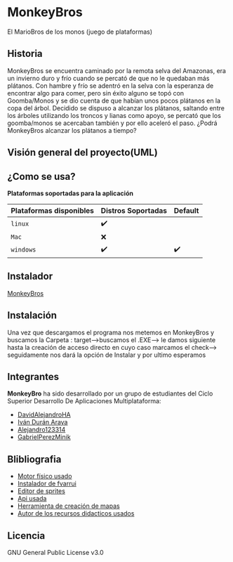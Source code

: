 # MonkeyBros
El MarioBros de los monos (juego de plataformas)






## Historia

MonkeyBros se encuentra caminado por la remota selva del Amazonas, era un invierno duro y frío cuando se percató de que no le quedaban más plátanos. Con hambre y frío se adentró en la selva con la esperanza de encontrar algo para comer, pero sin éxito alguno se topó con Goomba/Monos y se dio cuenta de que habían unos pocos plátanos en la copa del árbol. 
Decidido se dispuso a alcanzar los plátanos, saltando entre los árboles utilizando los troncos y lianas como apoyo, se percató que los goomba/monos se acercaban también y por ello aceleró el paso. 
¿Podrá MonkeyBros alcanzar los plátanos a tiempo?

## Visión general del proyecto(UML)



## ¿Como se usa?


**Plataformas soportadas para la aplicación**

| Plataformas disponibles | Distros Soportadas | Default |
| ----------------------- | --------- | ------- |
| `linux`                 | ✔️         |         |
| `Mac`                   | ❌         |         |
| `windows`               | ✔️         | ✔️       |

## Instalador

[MonkeyBros](https://github.com/dam-dad/MonkeyBros/releases)

## Instalación



Una vez que descargamos el programa nos metemos en MonkeyBros y buscamos la Carpeta : target-->buscamos el .EXE--> le damos siguiente hasta la creación de acceso directo en cuyo caso marcamos el check--> seguidamente nos dará la  opción de Instalar y por ultimo esperamos 




## Integrantes

**MonkeyBro** ha sido desarrollado por un grupo de estudiantes del Ciclo Superior Desarrollo De Aplicaciones Multiplataforma:
- [DavidAlejandroHA](https://github.com/DavidAlejandroHA)
- [Iván Durán Araya](https://github.com/Ivandurann)
- [Alejandro123314](https://github.com/Alejandro123314)
- [GabrielPerezMinik ](https://github.com/GabrielPerezMinik)

## Blibliografia

- [Motor físico usado](https://github.com/jbox2d/jbox2d)
- [Instalador de fvarrui](https://github.com/fvarrui/JavaPackager)
- [Editor de sprites](https://www.aseprite.org/)
- [Api usada](https://globalstats.io/)
- [Herramienta de creación de mapas](https://www.mapeditor.org/)
- [Autor de los recursos didacticos usados](https://github.com/fvarrui)

## Licencia

GNU General Public License v3.0
